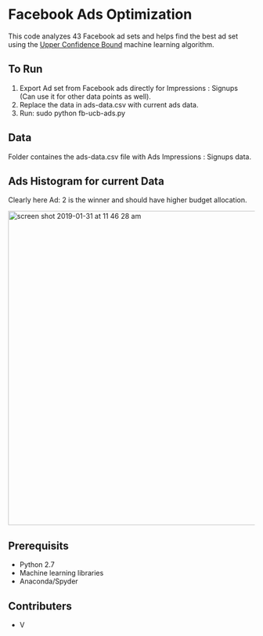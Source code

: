 # Facebook Ads Optimization 
This code analyzes 43 Facebook ad sets and helps find the best ad set using the <a href="http://banditalgs.com/2016/09/18/the-upper-confidence-bound-algorithm/">Upper Confidence Bound</a> machine learning algorithm.

## To Run
1. Export Ad set from Facebook ads directly for Impressions : Signups (Can use it for other data points as well).
2. Replace the data in ads-data.csv with current ads data.
3. Run: sudo python fb-ucb-ads.py

## Data
Folder containes the ads-data.csv file with Ads Impressions : Signups data.

## Ads Histogram for current Data
Clearly here Ad: 2 is the winner and should have higher budget allocation.

<img width="641" alt="screen shot 2019-01-31 at 11 46 28 am" src="https://user-images.githubusercontent.com/5276190/52034823-2f6fa200-254f-11e9-93b2-5e309462e942.png">

## Prerequisits
- Python 2.7
- Machine learning libraries
- Anaconda/Spyder

## Contributers
- V
